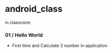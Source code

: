 # android_class
in classroom

### 01 / Hello World
- First time and Calculate 2 number in application

